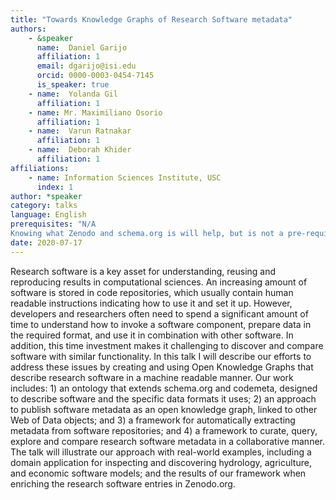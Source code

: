 ```yaml
---
title: "Towards Knowledge Graphs of Research Software metadata"
authors:
    - &speaker
      name:  Daniel Garijo
      affiliation: 1
      email: dgarijo@isi.edu
      orcid: 0000-0003-0454-7145
      is_speaker: true
    - name:  Yolanda Gil
      affiliation: 1
    - name: Mr. Maximiliano Osorio
      affiliation: 1
    - name:  Varun Ratnakar
      affiliation: 1
    - name:  Deborah Khider
      affiliation: 1
affiliations:
    - name: Information Sciences Institute, USC
      index: 1
author: *speaker
category: talks
language: English
prerequisites: "N/A
Knowing what Zenodo and schema.org is will help, but is not a pre-requisite."
date: 2020-07-17
---
```

Research software is a key asset for understanding, reusing and reproducing results in computational sciences. An increasing amount of software is stored in code repositories, which usually contain human readable instructions indicating how to use it and set it up. However, developers and researchers often need to spend a significant amount of time to understand how to invoke a software component, prepare data in the required format, and use it in combination with other software. In addition, this time investment makes it challenging to discover and compare software with similar functionality. In this talk I will describe our efforts to address these issues by creating and using Open Knowledge Graphs that describe research software in a machine readable manner. Our work includes: 1) an ontology that extends schema.org and codemeta, designed to describe software and the specific data formats it uses; 2) an approach to publish software metadata as an open knowledge graph, linked to other Web of Data objects; and 3) a framework for automatically extracting metadata from software repositories; and 4) a framework to curate, query, explore and compare research software metadata in a collaborative manner. The talk will illustrate our approach with real-world examples, including a domain application for inspecting and discovering hydrology, agriculture, and economic software models; and the results of our framework when enriching the research software entries in Zenodo.org.
